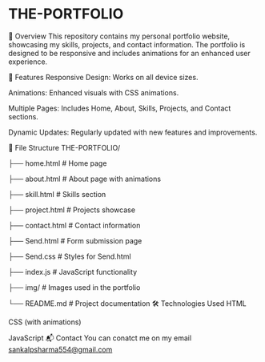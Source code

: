 # THE-PORTFOLIO
📌 Overview
This repository contains my personal portfolio website, showcasing my skills, projects, and contact information. The portfolio is designed to be responsive and includes animations for an enhanced user experience.

🚀 Features
Responsive Design: Works on all device sizes.

Animations: Enhanced visuals with CSS animations.

Multiple Pages: Includes Home, About, Skills, Projects, and Contact sections.

Dynamic Updates: Regularly updated with new features and improvements.

📂 File Structure
THE-PORTFOLIO/

├── home.html            # Home page

├── about.html           # About page with animations

├── skill.html           # Skills section

├── project.html         # Projects showcase

├── contact.html         # Contact information

├── Send.html            # Form submission page

├── Send.css             # Styles for Send.html

├── index.js             # JavaScript functionality

├── img/                 # Images used in the portfolio

└── README.md            # Project documentation
🛠 Technologies Used
HTML

CSS (with animations)

JavaScript
📬 Contact
You can conatct me on my email sankalpsharma554@gmail.com
